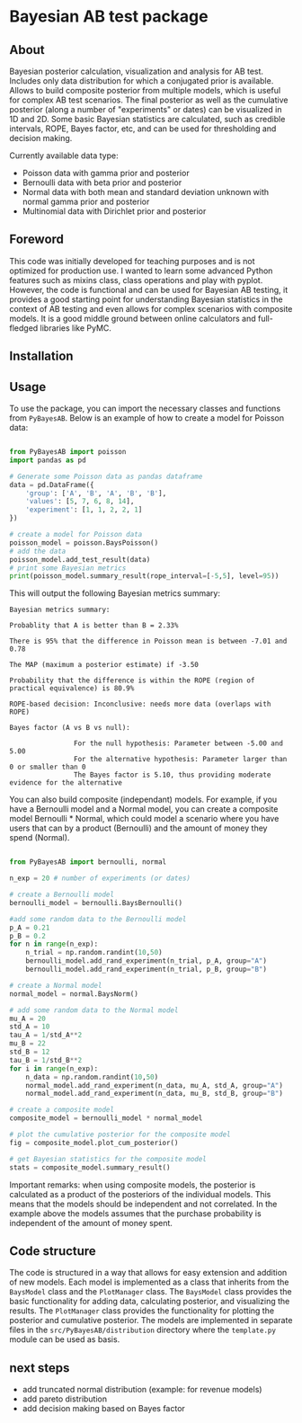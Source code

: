 # Bayesian AB test package

## About

Bayesian posterior calculation, visualization and analysis for AB test. Includes only data distribution for which a conjugated prior is available.
Allows to build composite posterior from multiple models, which is useful for complex AB test scenarios.
The final posterior as well as the cumulative posterior (along a  number of "experiments" or dates) can be visualized in 1D and 2D.
Some basic Bayesian statistics are calculated, such as credible intervals, ROPE, Bayes factor, etc, and can be used for thresholding and decision making.

Currently available data type:
- Poisson data with gamma prior and posterior
- Bernoulli data with beta prior and posterior
- Normal data with both mean and standard deviation unknown with normal gamma prior and posterior
- Multinomial data with Dirichlet prior and posterior

## Foreword

This code was initially developed for teaching purposes and is not optimized for production use. I wanted to learn some advanced Python features such as mixins class, class operations and play with pyplot. However, the code is functional and can be used for Bayesian AB testing, it provides a good starting point for understanding Bayesian statistics in the context of AB testing and even allows for complex scenarios with composite models. It is a good middle ground between online calculators and full-fledged libraries like PyMC. 

## Installation

## Usage

To use the package, you can import the necessary classes and functions from `PyBayesAB`. Below is an example of how to create a model for Poisson data:

```python

from PyBayesAB import poisson
import pandas as pd

# Generate some Poisson data as pandas dataframe
data = pd.DataFrame({
    'group': ['A', 'B', 'A', 'B', 'B'],
    'values': [5, 7, 6, 8, 14],
    'experiment': [1, 1, 2, 2, 1]
})  

# create a model for Poisson data   
poisson_model = poisson.BaysPoisson()
# add the data
poisson_model.add_test_result(data)
# print some Bayesian metrics
print(poisson_model.summary_result(rope_interval=[-5,5], level=95))
```
 This will output the following Bayesian metrics summary:
```        
Bayesian metrics summary: 

Probablity that A is better than B = 2.33% 

There is 95% that the difference in Poisson mean is between -7.01 and 0.78 

The MAP (maximum a posterior estimate) if -3.50 

Probability that the difference is within the ROPE (region of practical equivalence) is 80.9% 

ROPE-based decision: Inconclusive: needs more data (overlaps with ROPE)  

Bayes factor (A vs B vs null): 

                For the null hypothesis: Parameter between -5.00 and 5.00
                For the alternative hypothesis: Parameter larger than 0 or smaller than 0
                The Bayes factor is 5.10, thus providing moderate evidence for the alternative
```

You can also build composite (independant) models. 
For example, if you have a Bernoulli model and a Normal model, you can create a composite model Bernoulli * Normal, which could model  a scenario where you have users that can by a product (Bernoulli) and the amount of money they spend (Normal). 

```python

from PyBayesAB import bernoulli, normal

n_exp = 20 # number of experiments (or dates)

# create a Bernoulli model
bernoulli_model = bernoulli.BaysBernoulli()

#add some random data to the Bernoulli model
p_A = 0.21
p_B = 0.2
for n in range(n_exp):
    n_trial = np.random.randint(10,50)
    bernoulli_model.add_rand_experiment(n_trial, p_A, group="A")
    bernoulli_model.add_rand_experiment(n_trial, p_B, group="B")

# create a Normal model
normal_model = normal.BaysNorm()

# add some random data to the Normal model
mu_A = 20
std_A = 10
tau_A = 1/std_A**2 
mu_B = 22
std_B = 12
tau_B = 1/std_B**2
for i in range(n_exp):
    n_data = np.random.randint(10,50)
    normal_model.add_rand_experiment(n_data, mu_A, std_A, group="A")
    normal_model.add_rand_experiment(n_data, mu_B, std_B, group="B")

# create a composite model
composite_model = bernoulli_model * normal_model

# plot the cumulative posterior for the composite model
fig = composite_model.plot_cum_posterior()

# get Bayesian statistics for the composite model
stats = composite_model.summary_result()

```

Important remarks: when using composite models, the posterior is calculated as a product of the posteriors of the individual models. This means that the models should be independent and not correlated. In the example above the models assumes that the purchase probability is independent of the amount of money spent.

## Code structure
The code is structured in a way that allows for easy extension and addition of new models. Each model is implemented as a class that inherits from the `BaysModel` class and the `PlotManager` class. The `BaysModel` class provides the basic functionality for adding data, calculating posterior, and visualizing the results. The `PlotManager` class provides the functionality for plotting the posterior and cumulative posterior. The models are implemented in separate files in the `src/PyBayesAB/distribution` directory where the `template.py` module can be used as basis.

## next steps
- add truncated normal distribution (example: for revenue models)
- add pareto distribution
- add decision making based on Bayes factor